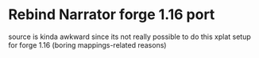 # Rebind Narrator forge 1.16 port

source is kinda awkward since its not really possible to do this xplat setup for forge 1.16 (boring mappings-related reasons)